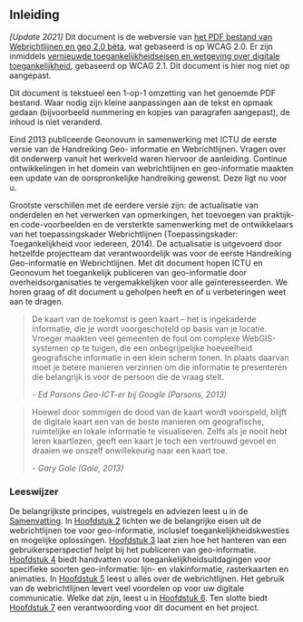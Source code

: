 ## Inleiding

<p class="warning" title="Verouderd document">
<em>[Update 2021]</em> Dit document is de webversie van <a href="https://www.geonovum.nl/uploads/standards/downloads/20140112_HandreikingWRGEO2.0Beta.pdf">het PDF bestand van Webrichtlijnen en geo 2.0 bèta</a>, wat gebaseerd is op WCAG 2.0. Er zijn inmiddels <a href="https://www.digitoegankelijk.nl/">vernieuwde toegankelijkheidseisen en wetgeving over digitale toegankelijkheid</a>, gebaseerd op WCAG 2.1. Dit document is hier nog niet op aangepast.

Dit document is tekstueel een 1-op-1 omzetting van het genoemde PDF bestand. Waar nodig zijn kleine aanpassingen aan de tekst en opmaak gedaan (bijvoorbeeld nummering en kopjes van paragrafen aangepast), de inhoud is niet veranderd.
</p>

Eind 2013 publiceerde Geonovum in samenwerking met ICTU de eerste versie van de Handreiking Geo-
informatie en Webrichtlijnen. Vragen over dit onderwerp vanuit het werkveld waren hiervoor de aanleiding.
Continue ontwikkelingen in het domein van webrichtlijnen en geo-informatie maakten een update van de
oorspronkelijke handreiking gewenst. Deze ligt nu voor u.

Grootste verschillen met de eerdere versie zijn: de actualisatie van onderdelen en het verwerken van
opmerkingen, het toevoegen van praktijk- en code-voorbeelden en de versterkte samenwerking met de
ontwikkelaars van het toepassingskader Webrichtlijnen (Toepassingskader: Toegankelijkheid voor iedereen,
2014). De actualisatie is uitgevoerd door hetzelfde projectteam dat verantwoordelijk was voor de eerste
Handreiking Geo-informatie en Webrichtlijnen. Met dit document hopen ICTU en Geonovum het toegankelijk
publiceren van geo-informatie door overheidsorganisaties te vergemakkelijken voor alle geïnteresseerden.
We horen graag of dit document u geholpen heeft en of u verbeteringen weet aan te dragen.

> De kaart van de toekomst is geen kaart – het is ingekaderde informatie, die je wordt
> voorgeschoteld op basis van je locatie. Vroeger maakten veel gemeenten de fout om complexe
> WebGIS-systemen op te tuigen, die een onbegrijpelijke hoeveelheid geografische informatie in een
> klein scherm tonen. In plaats daarvan moet je betere manieren verzinnen om die informatie te
> presenteren die belangrijk is voor de persoon die de vraag stelt.
>
> _- Ed Parsons Geo-ICT-er bij Google (Parsons, 2013)_


> Hoewel door sommigen de dood van de kaart wordt voorspeld, blijft de digitale kaart een van de beste manieren om geografische, ruimtelijke en lokale informatie te visualiseren. Zelfs als je nooit hebt leren kaartlezen, geeft een kaart je toch een vertrouwd gevoel en draaien we onszelf onwillekeurig naar een kaart toe.
>
> _- Gary Gale (Gale, 2013)_

### Leeswijzer
De belangrijkste principes, vuistregels en adviezen leest u in de [Samenvatting](#abstract). In [Hoofdstuk 2](#H02) lichten we de belangrijke eisen uit de webrichtlijnen toe voor geo-informatie, inclusief toegankelijkheidskwesties en mogelijke oplossingen. [Hoofdstuk 3](#H03) laat zien hoe het hanteren van een gebruikersperspectief helpt bij het publiceren van geo-informatie. [Hoofdstuk 4](#H04) biedt handvatten voor toegankelijkheidsuitdagingen voor specifieke soorten geo-informatie: lijn- en vlakinformatie, rasterkaarten en animaties. In [Hoofdstuk 5](#H05) leest u alles over de webrichtlijnen. Het gebruik van de webrichtlijnen levert veel voordelen op voor uw digitale communicatie. Welke dat zijn, leest u in [Hoofdstuk 6](#H06). Ten slotte biedt [Hoofdstuk 7](#H07) een verantwoording voor dit document en het project.
